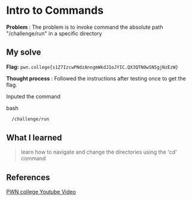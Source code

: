 
# Intro to Commands 

**Problem** : The problem is to invoke  command  the absolute path "/challenge/run" in a specific directory

## My solve

**Flag:** `pwn.college{s1Z7IzcwPNdzAnngmWkdJ1oJYIC.QX3QTN0wSN5gjNzEzW}`

**Thought process** :   Followed the instructions after testing once to get the flag.

Inputed the command


bash
```bash
  /challenge/run

```


## What I learned
> learn how to navigate and change the directories using the 'cd' command 
> 

## References 
[PWN college Youtube Video](https://youtu.be/b67Jq6IZ3U8?list=PL-ymxv0nOtqqRAz1x90vxNbhmSkeYxHVC)
